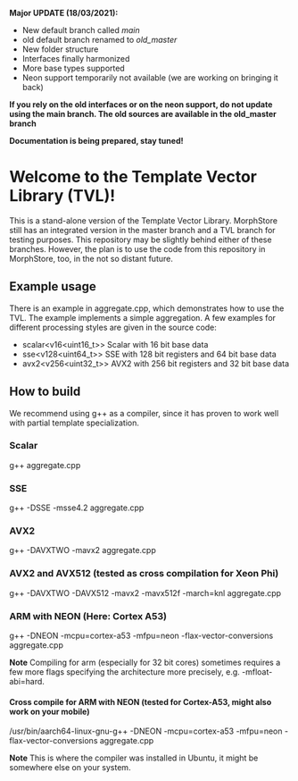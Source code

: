 **Major UPDATE (18/03/2021):** 
- New default branch called *main*
- old default branch renamed to *old_master*
- New folder structure
- Interfaces finally harmonized
- More base types supported
- Neon support temporarily not available (we are working on bringing it back)

**If you rely on the old interfaces or on the neon support, do not update using the main branch. The old sources are available in the old\_master branch**

**Documentation is being prepared, stay tuned!**

# Welcome to the Template Vector Library (TVL)!

This is a stand-alone version of the Template Vector Library. 
MorphStore still has an integrated version in the master branch and a TVL branch for testing purposes. This repository may be slightly behind either of these branches.
However, the plan is to use the code from this repository in MorphStore, too, in the not so distant future.

## Example usage

There is an example in aggregate.cpp, which demonstrates how to use the TVL.
The example implements a simple aggregation. A few examples for different processing styles are given in the source code:
- scalar<v16<uint16_t>> Scalar with 16 bit base data
- sse<v128<uint64_t>> SSE with 128 bit registers and 64 bit base data
- avx2<v256<uint32_t>> AVX2 with 256 bit registers and 32 bit base data

## How to build

We recommend using g++ as a compiler, since it has proven to work well with partial template specialization. 

### Scalar
g++ aggregate.cpp

### SSE

g++ -DSSE -msse4.2 aggregate.cpp

### AVX2

g++ -DAVXTWO -mavx2 aggregate.cpp  

### AVX2 and AVX512 (tested as cross compilation for Xeon Phi)

g++ -DAVXTWO -DAVX512 -mavx2 -mavx512f -march=knl aggregate.cpp

### ARM with NEON (Here: Cortex A53)

g++ -DNEON -mcpu=cortex-a53 -mfpu=neon -flax-vector-conversions aggregate.cpp

**Note** Compiling for arm (especially for 32 bit cores) sometimes requires a few more flags specifying the architecture more precisely, e.g. -mfloat-abi=hard.

#### Cross compile for ARM with NEON (tested for Cortex-A53, might also work on your mobile)

/usr/bin/aarch64-linux-gnu-g++ -DNEON -mcpu=cortex-a53 -mfpu=neon -flax-vector-conversions aggregate.cpp 

**Note** This is where the compiler was installed in Ubuntu, it might be somewhere else on your system.

